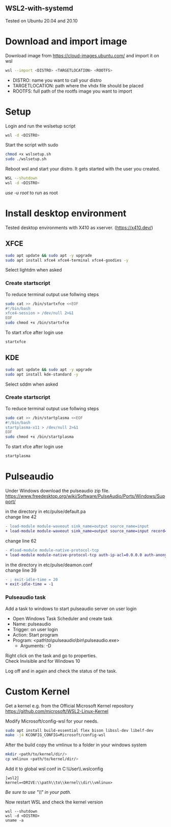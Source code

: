 ## WSL2-with-systemd

Tested on Ubuntu 20.04 and 20.10

# Download and import image
Download image from https://cloud-images.ubuntu.com/ and import it on wsl

```bash
wsl --import <DISTRO> <TARGETLOCATION> <ROOTFS>
```
- DISTRO: name you want to call your distro
- TARGETLOCATION: path where the vhdx file should be placed
- ROOTFS: full path of the rootfs image you want to import

# Setup
Login and run the wslsetup script

```bash
wsl -d <DISTRO>
```
Start the script with sudo
```bash
chmod +x wslsetup.sh
sudo ./wslsetup.sh
```
Reboot wsl and start your distro. It gets started with the user you created.
```bash
WSL --shutdown
wsl -d <DISTRO>
```
*use -u root* to run as root
# Install desktop environment

Tested desktop environments with X410 as xserver. (https://x410.dev/)
## XFCE
```bash
sudo apt update && sudo apt -y upgrade
sudo apt install xfce4 xfce4-terminal xfce4-goodies -y
```
Select lightdm when asked
### Create startscript
To reduce terminal output use follwing steps

```bash
sudo cat >> /bin/startxfce <<EOF
#!/bin/bash
xfce4-session > /dev/null 2>&1
EOF
sudo chmod +x /bin/startxfce
```
To start xfce after login use
```bash
startxfce
```

## KDE
```bash
sudo apt update && sudo apt -y upgrade
sudo apt install kde-standard -y
```
Select sddm when asked

### Create startscript
To reduce terminal output use follwing steps

```bash
sudo cat >> /bin/startplasma <<EOF
#!/bin/bash
startplasma-x11 > /dev/null 2>&1
EOF
sudo chmod +x /bin/startplasma
```
To start xfce after login use
```bash
startplasma
```
# Pulseaudio
Under Windows download the pulseaudio zip file. https://www.freedesktop.org/wiki/Software/PulseAudio/Ports/Windows/Support/

in the directory in etc/pulse/default.pa \
change line 42
```diff
- load-module module-waveout sink_name=output source_name=input
+ load-module module-waveout sink_name=output source_name=input record=0
```
change line 62
```diff
- #load-module module-native-protocol-tcp
+ load-module module-native-protocol-tcp auth-ip-acl=0.0.0.0 auth-anonymous=1
```

in the directory in etc/pulse/deamon.conf \
change line 39
```diff
- ; exit-idle-time = 20
+ exit-idle-time = -1
```

### Pulseaudio task
Add a task to windows to start pulseaudio server on user login
- Open Windows Task Scheduler and create task
- Name: pulseaudio
- Trigger: on user login
- Action: Start program
- Program: <path\to\pulseaudio\bin\pulseaudio.exe>
    - Arguments: -D

Right click on the task and go to properties.\
Check Invisible and for Windows 10

Log off and in again and check the status of the task.

# Custom Kernel

Get a kernel e.g. from the
Official Microsoft Kernel repository
https://github.com/microsoft/WSL2-Linux-Kernel

Modify Microsoft/config-wsl for your needs.

```bash
sudo apt install build-essential flex bison libssl-dev libelf-dev
make -j4 KCONFIG_CONFIG=Microsoft/config-wsl
```
After the build copy the vmlinux to a folder in your windows system

```bash
mkdir <path/to/kernel/dir/>
cp vmlinux <path/to/kernel/dir/>
```

Add it to global wsl conf in C:\User\\<USER>\\.wslconfig
```
[wsl2]
kernel=<DRIVE:\\path\\to\\kernel\\dir\\vmlinux>
```
*Be sure to use "\\\\" in your path.*

Now restart WSL and check the kernel version
```
wsl --shutdown
wsl -d <DISTRO>
uname -a
```